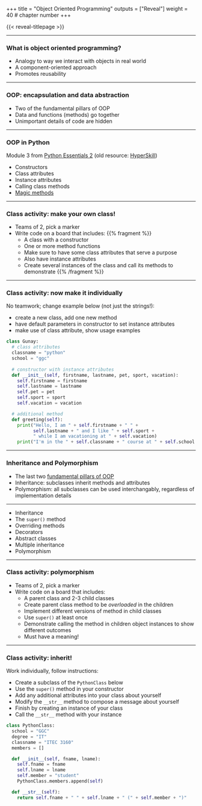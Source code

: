 +++
title = "Object Oriented Programming"
outputs = ["Reveal"]
weight = 40 # chapter number
+++

{{< reveal-titlepage >}}
  
---

### What is object oriented programming?

- Analogy to way we interact with objects in real world
- A component-oriented approach
- Promotes reusability

---

### OOP: encapsulation and data abstraction

- Two of the fundamental pillars of OOP
- Data and functions (methods) go together
- Unimportant details of code are hidden

---

### OOP in Python

Module 3 from [Python Essentials 2](https://skillsforall.com/learningcollections/python?courseLang=en-US) (old resource: [HyperSkill](https://hyperskill.org/knowledge-map/482))
- Constructors
- Class attributes
- Instance attributes
- Calling class methods
- [Magic methods](https://realpython.com/python-magic-methods/)

---

### Class activity: make your own class!

- Teams of 2, pick a marker
- Write code on a board that includes:
{{% fragment %}}
  - A class with a constructor
  - One or more method functions
  - Make sure to have some class attributes that serve a purpose
  - Also have instance attributes
  - Create several instances of the class and call its methods to demonstrate
{{% /fragment %}}

---

### Class activity: now make it individually

No teamwork; change example below (not just the strings!):
- create a new class, add one new method
- have default parameters in constructor to set instance attributes
- make use of class attribute, show usage examples

```python
class Gunay:
  # class attributes
  classname = "python"
  school = "ggc"
  
  # constructor with instance attributes
  def __init__(self, firstname, lastname, pet, sport, vacation):
    self.firstname = firstname
    self.lastname = lastname
    self.pet = pet
    self.sport = sport
    self.vacation = vacation

  # additional method
  def greeting(self):
    print("Hello, I am " + self.firstname + " " + 
          self.lastname + " and I like " + self.sport +
          " while I am vacationing at " + self.vacation)
    print("I'm in the " + self.classname + " course at " + self.school + " like everyone else.")
```

<!--iframe height="500px" width="100%" src="https://repl.it/@cengique/objectoriented-sp22?lite=true#gunay.py" scrolling="no" frameborder="no" allowtransparency="true" allowfullscreen="true" sandbox="allow-forms allow-pointer-lock allow-popups allow-same-origin allow-scripts allow-modals"></iframe-->

---

### Inheritance and Polymorphism

- The last two [fundamental pillars of OOP](https://hyperskill.org/knowledge-map/1212)
- Inheritance: subclasses inherit methods and attributes
- Polymorphism: all subclasses can be used interchangably, regardless of implementation details

---

- Inheritance
- The `super()` method
- Overriding methods
- Decorators
- Abstract classes
- Multiple inheritance
- Polymorphism

---

### Class activity: polymorphism

- Teams of 2, pick a marker
- Write code on a board that includes:
  - A parent class and 2-3 child classes
  - Create parent class method to be *overloaded* in the children
  - Implement different versions of method in child classes
  - Use `super()` at least once
  - Demonstrate calling the method in children object instances to show different outcomes
  - Must have a meaning!

---

### Class activity: inherit!

Work individually, follow instructions:
- Create a subclass of the `PythonClass` below
- Use the `super()` method in your constructor
- Add any additional attributes into your class about yourself
- Modify the `__str__` method to compose a message about yourself
- Finish by creating an instance of your class
- Call the `__str__` method with your instance

```python
class PythonClass:
  school = "GGC"
  degree = "IT"
  classname = "ITEC 3160"
  members = []

  def __init__(self, fname, lname):
    self.fname = fname
    self.lname = lname
    self.member = "student"
    PythonClass.members.append(self)

  def __str__(self):
    return self.fname + " " + self.lname + " (" + self.member + ")"
```

<!--iframe height="500px" width="100%" src="https://repl.it/@cengique/objectoriented-inheritance-sp22?lite=true" scrolling="no" frameborder="no" allowtransparency="true" allowfullscreen="true" sandbox="allow-forms allow-pointer-lock allow-popups allow-same-origin allow-scripts allow-modals"></iframe-->
